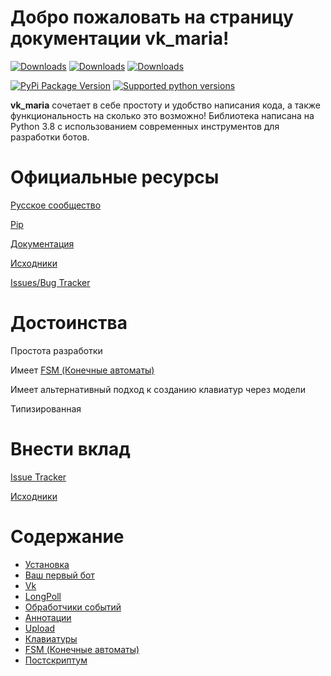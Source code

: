 # Добро пожаловать на страницу документации vk_maria!
[![Downloads](https://pepy.tech/badge/vk-maria)](https://pepy.tech/project/vk-maria)
[![Downloads](https://pepy.tech/badge/vk-maria/month)](https://pepy.tech/project/vk-maria)
[![Downloads](https://pepy.tech/badge/vk-maria/week)](https://pepy.tech/project/vk-maria)

[![PyPi Package Version](https://img.shields.io/pypi/v/vk_maria.svg?style=flat-square)](https://pypi.python.org/pypi/vk_maria)
[![Supported python versions](https://img.shields.io/pypi/pyversions/vk_maria.svg?style=flat-square)](https://pypi.python.org/pypi/vk_maria)

**vk_maria**  сочетает в себе простоту и удобство написания кода, а также функциональность на сколько это возможно! Библиотека написана на Python 3.8 с использованием современных инструментов для разработки ботов.

# Официальные ресурсы

[Русское сообщество](https://t.me/vk_maria_ru)

[Pip](https://pypi.org/project/vk-maria/)

[Документация](https://github.com/lxstvayne/vk_maria/wiki)

[Исходники](https://github.com/lxstvayne/vk_maria)

[Issues/Bug Tracker](https://github.com/lxstvayne/vk_maria/issues)


# Достоинства

Простота разработки

Имеет [FSM (Конечные автоматы)](https://ru.wikipedia.org/wiki/%D0%9A%D0%BE%D0%BD%D0%B5%D1%87%D0%BD%D1%8B%D0%B9_%D0%B0%D0%B2%D1%82%D0%BE%D0%BC%D0%B0%D1%82)

Имеет альтернативный подход к созданию клавиатур через модели

Типизированная

# Внести вклад

[Issue Tracker](https://github.com/lxstvayne/vk_maria/issues)

[Исходники](https://github.com/lxstvayne/vk_maria)

# Содержание

* [Установка](https://github.com/lxstvayne/vk_maria/wiki/%D0%A3%D1%81%D1%82%D0%B0%D0%BD%D0%BE%D0%B2%D0%BA%D0%B0)
* [Ваш первый бот](https://github.com/lxstvayne/vk_maria/wiki/%D0%92%D0%B0%D1%88-%D0%BF%D0%B5%D1%80%D0%B2%D1%8B%D0%B9-%D0%B1%D0%BE%D1%82)
* [Vk](https://github.com/lxstvayne/vk_maria/wiki/Vk)
* [LongPoll](https://github.com/lxstvayne/vk_maria/wiki/LongPoll)
* [Обработчики событий](https://github.com/lxstvayne/vk_maria/wiki/%D0%9E%D0%B1%D1%80%D0%B0%D0%B1%D0%BE%D1%82%D1%87%D0%B8%D0%BA%D0%B8-%D1%81%D0%BE%D0%B1%D1%8B%D1%82%D0%B8%D0%B9)
* [Аннотации](https://github.com/lxstvayne/vk_maria/wiki/%D0%90%D0%BD%D0%BD%D0%BE%D1%82%D0%B0%D1%86%D0%B8%D0%B8)
* [Upload](https://github.com/lxstvayne/vk_maria/wiki/Upload)
* [Клавиатуры](https://github.com/lxstvayne/vk_maria/wiki/%D0%9A%D0%BB%D0%B0%D0%B2%D0%B8%D0%B0%D1%82%D1%83%D1%80%D1%8B)
* [FSM (Конечные автоматы)](https://github.com/lxstvayne/vk_maria/wiki/FSM-(%D0%9A%D0%BE%D0%BD%D0%B5%D1%87%D0%BD%D1%8B%D0%B5-%D0%B0%D0%B2%D1%82%D0%BE%D0%BC%D0%B0%D1%82%D1%8B))
* [Постскриптум ](https://github.com/lxstvayne/vk_maria/wiki/%D0%9F%D0%BE%D1%81%D1%82%D1%81%D0%BA%D1%80%D0%B8%D0%BF%D1%82%D1%83%D0%BC)
